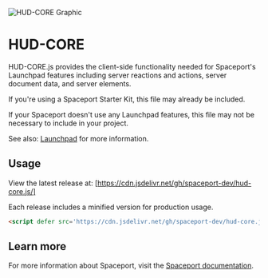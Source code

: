 ![HUD-CORE Graphic](https://spaceport.com.co/assets/hud-core-graphic.svg?t "HUD-CORE Graphic")

# HUD-CORE
HUD-CORE.js provides the client-side functionality needed for Spaceport's Launchpad
features including server reactions and actions, server document data, and server elements.

If you're using a Spaceport Starter Kit, this file may already be included.

If your Spaceport doesn't use any Launchpad features, this file may not be necessary
to include in your project.

See also: [Launchpad](https://spaceport.com.co/docs/launchpad#hud-core) for more information.


## Usage

View the latest release at: [https://cdn.jsdelivr.net/gh/spaceport-dev/hud-core.js/]

Each release includes a minified version for production usage.

```html
<script defer src='https://cdn.jsdelivr.net/gh/spaceport-dev/hud-core.js@latest/hud-core.min.js'>
```

## Learn more
For more information about Spaceport, visit the [Spaceport documentation](https://spaceport.com.co/docs).
